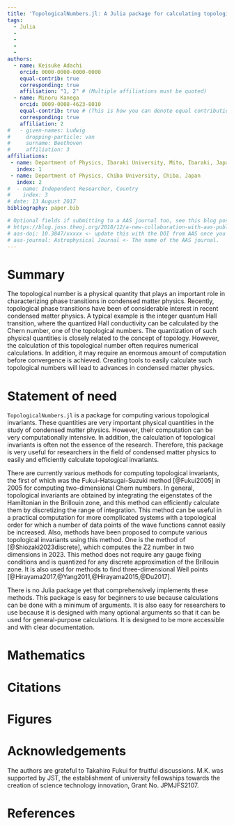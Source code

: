 ```yaml
---
title: 'TopologicalNumbers.jl: A Julia package for calculating topological numbers'
tags:
  - Julia
  - 
  - 
  - 
  - 
authors:
  - name: Keisuke Adachi
    orcid: 0000-0000-0000-0000
    equal-contrib: true
    corresponding: true
    affiliation: "1, 2" # (Multiple affiliations must be quoted)
  - name: Minoru Kanega
    orcid: 0009-0008-4623-8010
    equal-contrib: true # (This is how you can denote equal contributions between multiple authors)
    corresponding: true
    affiliation: 2
#   - given-names: Ludwig
#     dropping-particle: van
#     surname: Beethoven
#     affiliation: 3
affiliations:
 - name: Department of Physics, Ibaraki University, Mito, Ibaraki, Japan
   index: 1
 - name: Department of Physics, Chiba University, Chiba, Japan
   index: 2
#  - name: Independent Researcher, Country
#    index: 3
# date: 13 August 2017
bibliography: paper.bib

# Optional fields if submitting to a AAS journal too, see this blog post:
# https://blog.joss.theoj.org/2018/12/a-new-collaboration-with-aas-publishing
# aas-doi: 10.3847/xxxxx <- update this with the DOI from AAS once you know it.
# aas-journal: Astrophysical Journal <- The name of the AAS journal.
---
```


# Summary
The topological number is a physical quantity that plays an important role in characterizing phase transitions in condensed matter physics. Recently, topological phase transitions have been of considerable
interest in recent condensed matter physics. A typical example is the integer quantum Hall transition, where the quantized Hall conductivity can be calculated by the Chern number, one of the topological numbers. The quantization of such physical quantities is closely related to the concept of topology. However, the calculation of this topological number often requires numerical calculations. In addition, it may require an enormous amount of computation before convergence is achieved. Creating tools to easily calculate such topological numbers will lead to advances in condensed matter physics.


# Statement of need
`TopologicalNumbers.jl` is a package for computing various topological invariants. These quantities are very important physical quantities in the study of condensed matter physics. However, their computation can be very computationally intensive. In addition, the calculation of topological invariants is often not the essence of the research. Therefore, this package is very useful for researchers in the field of condensed matter physics to easily and efficiently calculate topological invariants.

There are currently various methods for computing topological invariants, the first of which was the Fukui-Hatsugai-Suzuki method [@Fukui2005] in 2005 for computing two-dimensional Chern numbers. In general, topological invariants are obtained by integrating the eigenstates of the Hamiltonian in the Brillouin zone, and this method can efficiently calculate them by discretizing the range of integration. This method can be useful in a practical computation for more complicated systems with a topological order for which a number of data points of the wave functions cannot easily be increased. Also, methods have been proposed to compute various topological invariants using this method. One is the method of [@Shiozaki2023discrete], which computes the Z2 number in two dimensions in 2023. This method does not require any gauge fixing conditions and is quantized for any discrete approximation of the Brillouin zone. It is also used for methods to find three-dimensional Weil points [@Hirayama2017,@Yang2011,@Hirayama2015,@Du2017].

There is no Julia package yet that comprehensively implements these methods. This package is easy for beginners to use because calculations can be done with a minimum of arguments. It is also easy for researchers to use because it is designed with many optional arguments so that it can be used for general-purpose calculations. It is designed to be more accessible and with clear documentation.


# Mathematics



# Citations



# Figures



# Acknowledgements
The authors are grateful to Takahiro Fukui for fruitful discussions.
M.K. was supported by JST, the establishment of university fellowships towards the creation of science technology innovation, Grant No. JPMJFS2107.


# References
